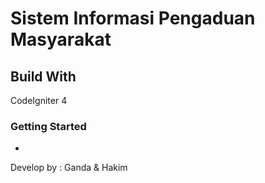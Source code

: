 # Sistem Informasi Pengaduan Masyarakat 


## Build With
CodeIgniter 4

### Getting Started
- 

Develop by : Ganda & Hakim

